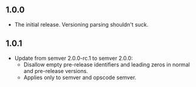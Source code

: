## 1.0.0

* The initial release. Versioning parsing shouldn't suck.

## 1.0.1

* Update from semver 2.0.0-rc.1 to semver 2.0.0:
  * Disallow empty pre-release identifiers and leading zeros in normal and pre-release versions.
  * Applies only to semver and opscode semver.
 
